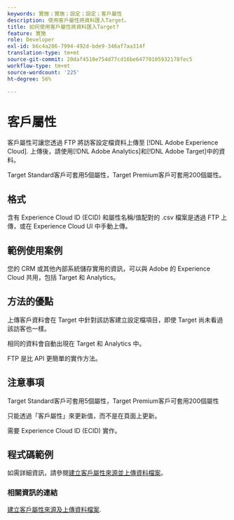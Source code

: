 ```yaml
---
keywords: 實施；實施；設定；設定；客戶屬性
description: 使用客戶屬性將資料匯入Target。
title: 如何使用客戶屬性將資料匯入Target?
feature: 實施
role: Developer
exl-id: b6c4a286-7994-492d-bde9-346af7aa314f
translation-type: tm+mt
source-git-commit: 20daf4510e754d77cd16be64770105932178fec5
workflow-type: tm+mt
source-wordcount: '225'
ht-degree: 56%

---
```


# 客戶屬性

客戶屬性可讓您透過 FTP 將訪客設定檔資料上傳至 [!DNL Adobe Experience Cloud]. 上傳後，請使用[!DNL Adobe Analytics]和[!DNL Adobe Target]中的資料。

Target Standard客戶可套用5個屬性，Target Premium客戶可套用200個屬性。

## 格式

含有 Experience Cloud ID (ECID) 和屬性名稱/值配對的 .csv 檔案是透過 FTP 上傳，或在 Experience Cloud UI 中手動上傳。

## 範例使用案例

您的 CRM 或其他內部系統儲存實用的資訊，可以與 Adobe 的 Experience Cloud 共用，包括 Target 和 Analytics。

## 方法的優點

上傳客戶資料會在 Target 中針對該訪客建立設定檔項目，即使 Target 尚未看過該訪客也一樣。

相同的資料會自動出現在 Target 和 Analytics 中。

FTP 是比 API 更簡單的實作方法。

## 注意事項

Target Standard客戶可套用5個屬性，Target Premium客戶可套用200個屬性

只能透過「客戶屬性」來更新值，而不是在頁面上更新。

需要 Experience Cloud ID (ECID) 實作。

## 程式碼範例

如需詳細資訊，請參閱[建立客戶屬性來源並上傳資料檔案](https://experienceleague.adobe.com/docs/core-services/interface/customer-attributes/t-crs-usecase.html)。

### 相關資訊的連結

[建立客戶屬性來源及上傳資料檔案](https://experienceleague.adobe.com/docs/core-services/interface/customer-attributes/t-crs-usecase.html).
